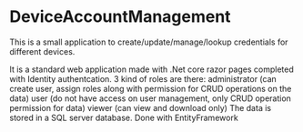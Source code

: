 # DeviceAccountManagement
This is a small application to create/update/manage/lookup credentials for different devices.


It is a standard web application made with .Net core razor pages completed with Identity authentcation.
3 kind of roles are there: 
      administrator (can create user, assign roles along with permission for CRUD operations on the data)
      user (do not have access on user management, only CRUD operation permission for data)
      viewer (can view and download only)
The data is stored in a SQL server database. Done with EntityFramework
